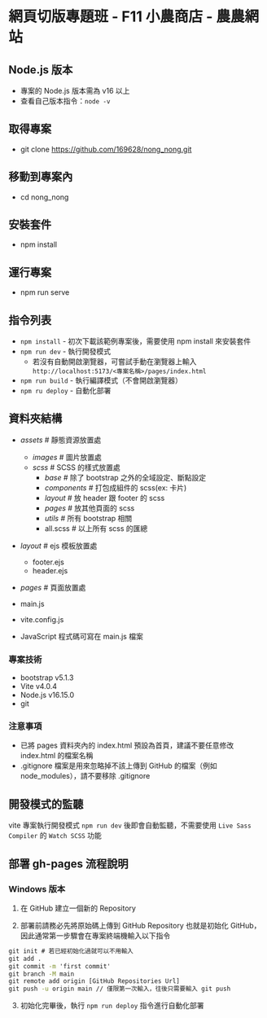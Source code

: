 # 網頁切版專題班 - F11 小農商店 - 農農網站 

## Node.js 版本
  - 專案的 Node.js 版本需為 v16 以上
  - 查看自己版本指令：`node -v`

## 取得專案
  - git clone https://github.com/169628/nong_nong.git
## 移動到專案內
  - cd nong_nong
## 安裝套件
  - npm install
## 運行專案
  - npm run serve

## 指令列表
- `npm install` - 初次下載該範例專案後，需要使用 npm install 來安裝套件
- `npm run dev` - 執行開發模式
  - 若沒有自動開啟瀏覽器，可嘗試手動在瀏覽器上輸入
    `http://localhost:5173/<專案名稱>/pages/index.html`
- `npm run build` - 執行編譯模式（不會開啟瀏覽器）
- `npm ru deploy` - 自動化部署

## 資料夾結構
- _assets_     # 靜態資源放置處
  - _images_   # 圖片放置處
  - _scss_     # SCSS 的樣式放置處
    - _base_   # 除了 bootstrap 之外的全域設定、斷點設定
    - _components_ # 打包成組件的 scss(ex: 卡片)
    - _layout_ # 放 header 跟 footer 的 scss
    - _pages_  # 放其他頁面的 scss
    - _utils_  # 所有 bootstrap 相關
    - all.scss # 以上所有 scss 的匯總
- _layout_     # ejs 模板放置處
  - footer.ejs
  - header.ejs
- _pages_      # 頁面放置處
- main.js
- vite.config.js

- JavaScript 程式碼可寫在 main.js 檔案

### 專案技術
- bootstrap v5.1.3
- Vite v4.0.4
- Node.js v16.15.0
- git

### 注意事項
- 已將 pages 資料夾內的 index.html 預設為首頁，建議不要任意修改 index.html 的檔案名稱
- .gitignore 檔案是用來忽略掉不該上傳到 GitHub 的檔案（例如 node_modules），請不要移除 .gitignore

## 開發模式的監聽
vite 專案執行開發模式 `npm run dev` 後即會自動監聽，不需要使用 `Live Sass Compiler` 的 `Watch SCSS` 功能


## 部署 gh-pages 流程說明
### Windows 版本
1. 在 GitHub 建立一個新的 Repository

2. 部署前請務必先將原始碼上傳到 GitHub Repository 也就是初始化 GitHub，因此通常第一步驟會在專案終端機輸入以下指令
```cmd
git init # 若已經初始化過就可以不用輸入
git add .
git commit -m 'first commit'
git branch -M main
git remote add origin [GitHub Repositories Url]
git push -u origin main // 僅限第一次輸入，往後只需要輸入 git push
```

3. 初始化完畢後，執行 `npm run deploy` 指令進行自動化部署


